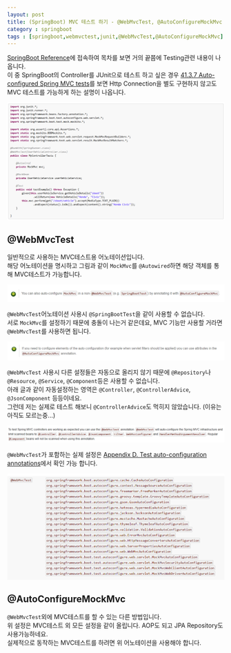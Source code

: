 ```yaml
---
layout: post
title: (SpringBoot) MVC 테스트 하기 - @WebMvcTest, @AutoConfigureMockMvc
category : springboot
tags : [springboot,webmvctest,junit,@WebMvcTest,@AutoConfigureMockMvc]
---
```

[SpringBoot Reference](http://docs.spring.io/spring-boot/docs/2.0.0.BUILD-SNAPSHOT/reference/htmlsingle/)에 접속하여 목차를 보면 거의 끝쯤에 Testing관련 내용이 나옵니다.   
이 중 SpringBoot의 Controller를 JUnit으로 테스트 하고 싶은 경우 [41.3.7 Auto-configured Spring MVC tests](http://docs.spring.io/spring-boot/docs/2.0.0.BUILD-SNAPSHOT/reference/htmlsingle/#boot-features-testing-spring-boot-applications-testing-autoconfigured-mvc-tests)를 보면 Http Connection을 별도 구현하지 않고도 MVC 테스트를 가능하게 하는 설명이 나옵니다.    

![캡처화면](/assets/img/springboot/springboot-mvctest/1.png)

@WebMvcTest
----
일반적으로 사용하는 MVC테스트용 어노테이션입니다.   
해당 어노테이션을 명시하고 그림과 같이 `MockMvc`를 `@Autowired`하면 해당 객체를 통해 MVC테스트가 가능합니다.

![@WebMvcTest사용시 주의사항 1](/assets/img/springboot/springboot-mvctest/2.png)

`@WebMvcTest`어노테이션 사용시 `@SpringBootTest`을 같이 사용할 수 없습니다.   
서로 `MockMvc`를 설정하기 때문에 충돌이 나는거 같은데요, MVC 기능만 사용할 거라면 `@WebMvcTest`를 사용하면 됩니다.

![@WebMvcTest사용시 주의사항 2](/assets/img/springboot/springboot-mvctest/3.png)

`@WebMvcTest` 사용시 다른 설정들은 자동으로 올리지 않기 때문에 `@Repository`나 `@Resource`, `@Service`, `@Component`등은 사용할 수 없습니다.   
아래 글과 같이 자동설정하는 영역은 `@Controller`, `@ControllerAdvice`, `@JsonComponent` 등등이네요.    
그런데 저는 실제로 테스트 해보니 `@ControllerAdvice`도 먹히지 않았습니다. (이유는 아직도 모르는중...)

![@WebMvcTest사용시 주의사항 3](/assets/img/springboot/springboot-mvctest/4.png)

`@WebMvcTest`가 포함하는 실제 설정은 [Appendix D. Test auto-configuration annotations](http://docs.spring.io/spring-boot/docs/2.0.0.BUILD-SNAPSHOT/reference/htmlsingle/#test-auto-configuration)에서 확인 가능 합니다.

![@WebMvcTest이 포함하는 설정](/assets/img/springboot/springboot-mvctest/5.png)

@AutoConfigureMockMvc
----
`@WebMvcTest`외에 MVC테스트를 할 수 있는 다른 방법입니다.   
위 설정은 MVC테스트 외 모든 설정을 같이 올립니다. AOP도 되고 JPA Repository도 사용가능하네요.   
실제적으로 동작하는 MVC테스트를 하려면 위 어노테이션을 사용해야 합니다.   
